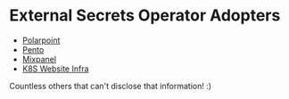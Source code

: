 # External Secrets Operator Adopters

<!-- Add yourself here if you are using ESO in your company or your project! -->

- [Polarpoint](https://www.polarpoint.io/)
- [Pento](https://www.pento.io/)
- [Mixpanel](https://mixpanel.com)
- [K8S Website Infra](https://k8s.io/)


Countless others that can't disclose that information! :)
